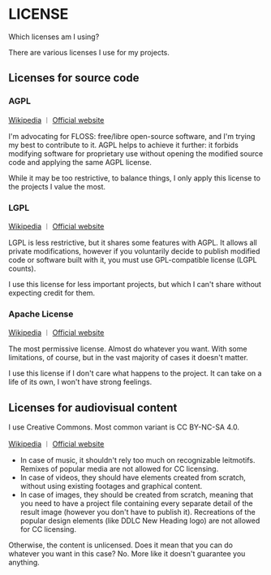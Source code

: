 # LICENSE
Which licenses am I using?

There are various licenses I use for my projects.

## Licenses for source code

### AGPL

[Wikipedia](https://en.wikipedia.org/wiki/GNU_Affero_General_Public_License) ︱ [Official website](https://www.gnu.org/licenses/agpl-3.0.html)

I'm advocating for FLOSS: free/libre open-source software, and I'm trying my best to contribute to it. AGPL helps to achieve it further: it forbids modifying software for proprietary use without opening the modified source code and applying the same AGPL license.

While it may be too restrictive, to balance things, I only apply this license to the projects I value the most.

### LGPL

[Wikipedia](https://en.wikipedia.org/wiki/GNU_Lesser_General_Public_License) ︱ [Official website](https://www.gnu.org/licenses/lgpl-3.0.html)

LGPL is less restrictive, but it shares some features with AGPL. It allows all private modifications, however if you voluntarily decide to publish modified code or software built with it, you must use GPL-compatible license (LGPL counts).

I use this license for less important projects, but which I can't share without expecting credit for them.

### Apache License

[Wikipedia](https://en.wikipedia.org/wiki/Apache_License) ︱ [Official website](https://www.apache.org/licenses/LICENSE-2.0)

The most permissive license. Almost do whatever you want. With some limitations, of course, but in the vast majority of cases it doesn't matter.

I use this license if I don't care what happens to the project. It can take on a life of its own, I won't have strong feelings.

## Licenses for audiovisual content

I use Creative Commons. Most common variant is CC BY-NC-SA 4.0.

[Wikipedia](https://en.wikipedia.org/wiki/Creative_Commons_license) ︱ [Official website](https://chooser-beta.creativecommons.org)

- In case of music, it shouldn't rely too much on recognizable leitmotifs. Remixes of popular media are not allowed for CC licensing.
- In case of videos, they should have elements created from scratch, without using existing footages and graphical content.
- In case of images, they should be created from scratch, meaning that you need to have a project file containing every separate detail of the result image (however you don't have to publish it). Recreations of the popular design elements (like DDLC New Heading logo) are not allowed for CC licensing.

Otherwise, the content is unlicensed. Does it mean that you can do whatever you want in this case? No. More like it doesn't guarantee you anything.